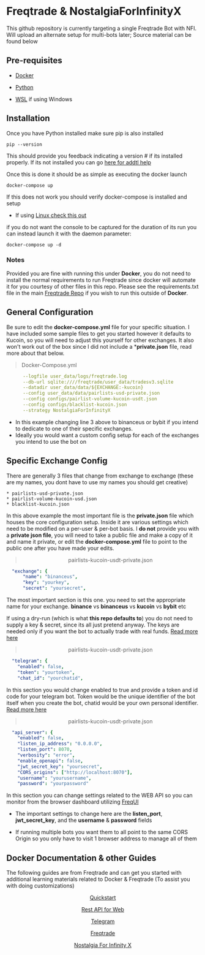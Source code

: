 # Freqtrade & NostalgiaForInfinityX

This github repository is currently targeting a single Freqtrade Bot with NFI. Will upload an alternate setup for multi-bots later; Source material can be found below

## Pre-requisites

* [Docker](https://www.docker.com/products/docker-desktop/)

* [Python](https://www.python.org/downloads/)

* [WSL](https://learn.microsoft.com/en-us/windows/wsl/install) if using Windows


## Installation

Once you have Python installed make sure pip is also installed

```
pip --version
```

This should provide you feedback indicating a version # if its installed properly.
If its not installed you can go [here for addtl help](https://pip.pypa.io/en/stable/installation/)

Once this is done it should be as simple as executing the docker launch

```
docker-compose up
```

If this does not work you should verify docker-compose is installed and setup

* If using [Linux check this out](https://docs.docker.com/engine/install/linux-postinstall/)


if you do not want the console to be captured for the duration of its run you can instead launch it with the daemon parameter:

```
docker-compose up -d
```

### Notes

Provided you are fine with running this under **Docker**, you do not need to install the normal requirements to run Freqtrade since docker will automate it for you courtesy of other files in this repo. Please see the requirements.txt file in the main [Freqtrade Repo](https://github.com/freqtrade/freqtrade/blob/develop/requirements.txt) if you wish to run this outside of **Docker**.

## General Configuration

Be sure to edit the **docker-compose.yml** file for your specific situation. I have included some sample files to get you started however it defaults to Kucoin, so you will need to adjust this yourself for other exchanges. It also won't work out of the box since I did not include a ***private.json** file, read more about that below.

> Docker-Compose.yml
```YAML 
      --logfile user_data/logs/freqtrade.log
      --db-url sqlite:////freqtrade/user_data/tradesv3.sqlite
      --datadir user_data/data/${EXCHANGE:-kucoin}
      --config user_data/data/pairlists-usd-private.json
      --config configs/pairlist-volume-kucoin-usdt.json
      --config configs/blacklist-kucoin.json
      --strategy NostalgiaForInfinityX
```

* In this example changing line 3 above to binanceus or bybit if you intend to dedicate to one of their specific exchanges.
* Ideally you would want a custom config setup for each of the exchanges you intend to use the bot on

## Specific Exchange Config

There are generally 3 files that change from exchange to exchange (these are my names, you dont have to use my names you should get creative)

```
* pairlists-usd-private.json
* pairlist-volume-kucoin-usd.json
* blacklist-kucoin.json
```

In this above example the most important file is the **private.json** file which houses the core configuration setup. Inside it are various settings which need to be modified on a per-user & per-bot basis. I **do not** provide you with a **private json file**, you will need to take a public file and make a copy of it and name it private, or edit the **docker-compose.yml** file to point to the public one after you have made your edits.

<div align="center">

> pairlists-kucoin-usdt-private.json
</div>

```YAML
  "exchange": {
      "name": "binanceus",
      "key": "yourkey",
      "secret": "yoursecret",
```

The most important section is this one. you need to set the appropriate name for your exchange. **binance** vs **binanceus** vs **kucoin** vs **bybit** etc

If using a dry-run (which is what **this repo defaults to**) you do not need to supply a key & secret, since its all just pretend anyway. The keys are needed only if you want the bot to actually trade with real funds. [Read more here](https://github.com/freqtrade/freqtrade/blob/develop/docs/exchanges.md)

<div align="center">

> pairlists-kucoin-usdt-private.json
</div>

```YAML
  "telegram": {
    "enabled": false,
    "token": "yourtoken",
    "chat_id": "yourchatid",
```

In this section you would change enabled to true and provide a token and id code for your telegram bot. Token would be the unique identifier of the bot itself when you create the bot, chatid would be your own personal identifier. [Read more here](https://github.com/freqtrade/freqtrade/blob/develop/docs/telegram-usage.md)

<div align="center">

> pairlists-kucoin-usdt-private.json
</div>

```YAML
  "api_server": {
    "enabled": false,
    "listen_ip_address": "0.0.0.0",
    "listen_port": 8070,
    "verbosity": "error",
    "enable_openapi": false,
    "jwt_secret_key": "yoursecret",
    "CORS_origins": ["http://localhost:8070"],
    "username": "yourusername",
    "password": "yourpassword"
```

In this section you can change settings related to the WEB API so you can monitor from the browser dashboard utilizing [FreqUI](https://github.com/freqtrade/freqtrade/blob/develop/docs/rest-api.md)

* The important settings to change here are the **listen_port**, **jwt_secret_key**, and the **username** & **password** fields

* If running multiple bots you want them to all point to the same CORS Origin so you only have to visit 1 browser address to manage all of them


## Docker Documentation & other Guides

The following guides are from Freqtrade and can get you started with additional learning materials related to Docker & Freqtrade (To assist you with doing customizations)

<div align="center">

[Quickstart](https://www.freqtrade.io/en/stable/docker_quickstart/)

[Rest API for Web](https://www.freqtrade.io/en/latest/rest-api/)

[Telegram](https://www.freqtrade.io/en/latest/telegram-usage/)

[Freqtrade](https://www.freqtrade.io/en/stable/)

[Nostalgia For Infinity X](https://github.com/iterativv/NostalgiaForInfinity)
</div>